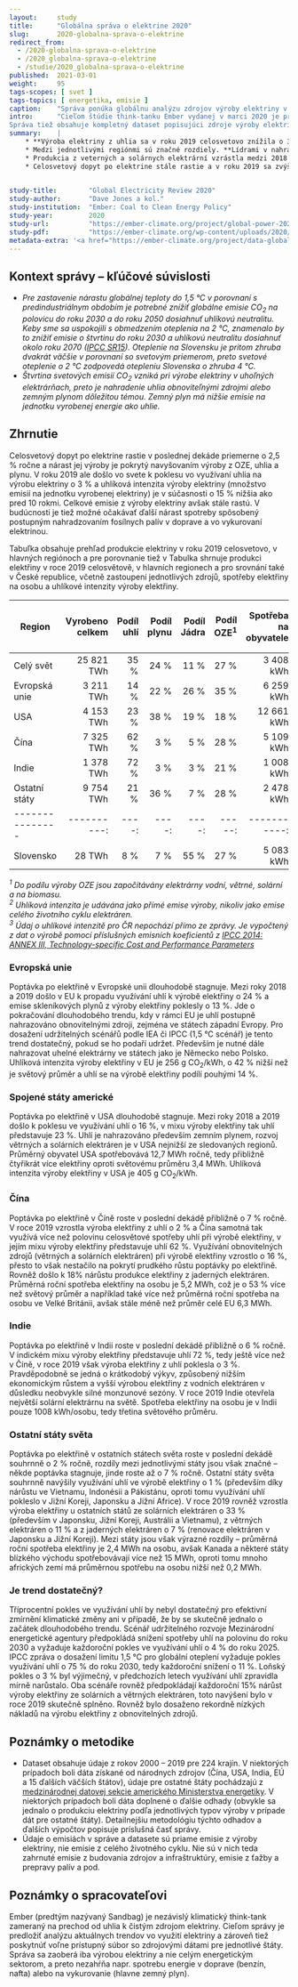 ```yaml
---
layout:     study
title:      "Globálna správa o elektrine 2020"
slug:       2020-globalna-sprava-o-elektrine
redirect_from:
  - /2020-globalna-sprava-o-elektrine
  - /2020_globalna-sprava-o-elektrine
  - /studie/2020_globalna-sprava-o-elektrine
published:  2021-03-01
weight:     95
tags-scopes: [ svet ]
tags-topics: [ energetika, emisie ]
caption:    "Správa ponúka globálnu analýzu zdrojov výroby elektriny v roku 2019 a zmien vo výrobe v porovnaní s predošlými rokmi."
intro:      "Cieľom štúdie think-tanku Ember vydanej v marci 2020 je predložit analýzu svetových trendov vo výrobe a spotrebe elektriny v rokoch 2000 – 2019 a podrobnejšie diskutovať zdroje výroby elektriny v roku 2019. Zaoberá sa iba výrobou elektriny a nie celým energetickým sektorom, a preto nezahŕna napr. spotrebu energie v doprave (benzín, nafta) či energiu na vykurovanie (najmä zemný plyn).
Správa tiež obsahuje kompletný dataset popisujúci zdroje výroby elektriny pre všetky štáty sveta za posledných 20 rokov."
summary:    |
    * **Výroba elektriny z uhlia sa v roku 2019 celosvetovo znížila o 3 % v porovnaní s rokom 2018.** V dôsledku toho došlo k poklesu celkových emisií z výroby elektriny o 2 %, **jedná sa skôr ale o jednorazový pokles než o začiatok sľubného dlhodobého trendu**. Dáta z predošlých rokov naznačujú, že miera využitia uhlia na výrobu elektriny skôr rástla a situácia v roku 2019 bola zrejme ovplyvnená nižším rastom HDP a počasím. Aj keby sa nám ale trojpercentný pokles podarilo udržať, stále nie je dostačujúci pre efektívne zmiernenie klimatickej zmeny. Scenár udržateľného rozvoja podla Medzinárodnej energetickej agentúry (IEA) vyžaduje každoročné zníženie o 4 %, scenár 1,5 °C podľa IPCC dokonca o 11 %.
    * Medzi jednotlivými regiónmi sú značné rozdiely. **Lídrami v nahrádzaní uhlia inými zdrojmi sú Európska únia a USA, kde od roku 2007 využitie uhlia na výrobu elektriny kleslo na polovicu.** V EÚ bolo uhlie nahradené obnoviteľnými zdrojmi (veternými a solárnymi elektrárňami), v USA prevažne zemným plynom.
    * Produkcia z veterných a solárnych elektrární vzrástla medzi 2018 – 2019 o 15 %, kedy tieto zdroje vyrobili 8 % celosvetovej elektriny.
    * Celosvetový dopyt po elektrine stále rastie a v roku 2019 sa zvýšil o 1,4 %, čo bol najnižší nárast od roku 2009. Príčinou toho bola nižšia ekonomická produkcia a miernejšia zima predovšetkým v USA a EÚ. Naopak, v Číne vzrástol dopyt po elektrine o 5 %.

    
study-title:        "Global Electricity Review 2020"
study-author:       "Dave Jones a kol."
study-institution:  "Ember: Coal to Clean Energy Policy"
study-year:         2020
study-url:          "https://ember-climate.org/project/global-power-2020/"
study-pdf:          "https://ember-climate.org/wp-content/uploads/2020/03/Ember-2020GlobalElectricityReview-Web.pdf"
metadata-extra: '<a href="https://ember-climate.org/project/data-global-electricity-review/" id="study-link-3" class="btn btn-secondary">Podkladové dáta štúdie</a>'
---
```


## Kontext správy – kľúčové súvislosti

* *Pre zastavenie nárastu globálnej teploty do 1,5 °C v porovnaní s predindustriálnym obdobím je potrebné znížiť globálne emisie CO<sub>2</sub> na polovicu do roku 2030 a do roku 2050 dosiahnuť uhlíkovú neutralitu. Keby sme sa uspokojili s obmedzením oteplenia na 2 °C, znamenalo by to znížiť emisie o štvrtinu do roku 2030 a uhlíkovú neutralitu dosiahnuť okolo roku 2070 ([IPCC SR15](https://www.ipcc.ch/sr15/chapter/chapter-2/)). Oteplenie na Slovensku je pritom zhruba dvakrát väčšie v porovnaní so svetovým priemerom, preto svetové oteplenie o 2 °C zodpovedá otepleniu Slovenska o zhruba 4 °C.*
* *Štvrtina svetových emisií CO<sub>2</sub> vzniká pri výrobe elektriny v uhoľných elektrárňach, preto je nahradenie uhlia obnoviteľnými zdrojmi alebo zemným plynom dôležitou témou. Zemný plyn má nižšie emisie na jednotku vyrobenej energie ako uhlie.*

## Zhrnutie

Celosvetový dopyt po elektrine rastie v poslednej dekáde priemerne o 2,5 % ročne a nárast jej výroby je pokrytý navyšovaním výroby z OZE, uhlia a plynu. V roku 2019 ale došlo vo svete k poklesu vo využívaní uhlia na výrobu elektriny o 3 % a uhlíková intenzita výroby elektriny (množstvo emisií na jednotku vyrobenej elektriny) je v súčasnosti o 15 % nižšia ako pred 10 rokmi. Celkové emisie z výroby elektriny avšak stále rastú. V budúcnosti je tiež možné očakávať ďalší nárast spotreby spôsobený postupným nahradzovaním fosílnych palív v doprave a vo vykurovaní elektrinou.

Tabuľka obsahuje prehľad produkcie elektriny v roku 2019 celosvetovo, v hlavných regiónoch a pre porovnanie tiež v 
Tabulka shrnuje produkci elektřiny v roce 2019 celosvětově, v hlavních regionech a pro srovnání také v České republice, včetně zastoupení jednotlivých zdrojů, spotřeby elektřiny na osobu a uhlíkové intenzity výroby elektřiny.

<div class="table table-striped table-hover" markdown="1">

| Region          | Vyrobeno <br/>celkem | Podíl<br/>uhlí | Podíl<br/>plynu | Podíl<br/>Jádra| Podíl<br/>OZE<sup>1</sup> |Spotřeba<br/>na obyvatele | Uhlíková intenzita<sup>2</sup><br/>[g CO<sub>2</sub> / kWh] |
| --------------- | ----------:| ----:| ----:| ----:|-----:|-----------:| ---:|
| Celý svět       | 25 821 TWh | 35 % | 24 % | 11 % | 27 % | 3 408 kWh  | 442 |
| Evropská unie   | 3 211 TWh  | 14 % | 22 % | 26 % | 35 % | 6 259 kWh  | 256 |
| USA             | 4 153 TWh  | 23 % | 38 % | 19 % | 18 % | 12 661 kWh | 406 |
| Čína            | 7 325 TWh  | 62 % |  3 % | 5 %  | 28 % | 5 109 kWh  | 576 |
| Indie           | 1 378 TWh  | 72 % |  3 % | 3 %  | 21 % | 1 008 kWh  | 651 |
| Ostatní státy   | 9 754 TWh  | 21 % | 36 % | 7 %  | 28 % | 2 478 kWh  | 388 |
| --------------- | ----------:| ----:| ----:| ----:|-----:|-----------:| ---:|
| Slovensko       | 28 TWh     | 8 %  |  7 % | 55 % | 27 % | 5 083 kWh  | 411<sup>3</sup> |

</div>

*<sup>1</sup> Do podílu výroby OZE jsou započítávány elektrárny vodní, větrné, solární a na biomasu.*  
*<sup>2</sup> Uhlíková intenzita je udávána jako přímé emise výroby, nikoliv jako emise celého životního cyklu elektráren.*  
*<sup>3</sup> Údaj o uhlíkové intenzitě pro ČR nepochází přímo ze zprávy. Je vypočtený z dat o výrobě pomocí příslušných emisních koeficientů z [IPCC 2014: ANNEX III, Technology-specific Cost and Performance Parameters](https://www.ipcc.ch/site/assets/uploads/2018/02/ipcc_wg3_ar5_annex-iii.pdf)*

### Evropská unie

Poptávka po elektřině v Evropské unii dlouhodobě stagnuje. Mezi roky 2018 a 2019 došlo v EU k propadu využívání uhlí k výrobě elektřiny o 24 % a emise skleníkových plynů z výroby elektřiny poklesly o 13 %. Jde o pokračování dlouhodobého trendu, kdy v rámci EU je uhlí postupně nahrazováno obnovitelnými zdroji, zejména ve státech západní Evropy. Pro dosažení udržitelných scénářů podle IEA či IPCC (1,5 °C scénář) je tento trend dostatečný, pokud se ho podaří udržet. Především je nutné dále nahrazovat uhelné elektrárny ve státech jako je Německo nebo Polsko. Uhlíková intenzita výroby elektřiny v EU je 256 g CO<sub>2</sub>/kWh, o 42 % nižší než je světový průměr a uhlí se na výrobě elektřiny podílí pouhými 14 %.

### Spojené státy americké

Poptávka po elektřině v USA dlouhodobě stagnuje. Mezi roky 2018 a 2019 došlo k poklesu ve využívání uhlí o 16 %, v mixu výroby elektřiny tak uhlí představuje 23 %. Uhlí je nahrazováno především zemním plynem, rozvoj větrných a solárních elektráren je v USA nejnižší ze sledovaných regionů. Průměrný obyvatel USA spotřebovává 12,7 MWh ročně, tedy přibližně čtyřikrát více elektřiny oproti světovému průměru 3,4 MWh. Uhlíková intenzita výroby elektřiny v USA je 405 g CO<sub>2</sub>/kWh.

### Čína

Poptávka po elektřině v Číně roste v poslední dekádě přibližně o 7 % ročně. V roce 2019 vzrostla výroba elektřiny z uhlí o 2 % a Čína samotná tak využívá více než polovinu celosvětové spotřeby uhlí při výrobě elektřiny, v jejím mixu výroby elektřiny představuje uhlí 62 %. Využívání obnovitelných zdrojů (větrných a solárních elektráren) při výrobě elektřiny vzrostlo o 16 %, přesto to však nestačilo na pokrytí prudkého růstu poptávky po elektřině. Rovněž došlo k 18% nárůstu produkce elektřiny z jaderných elektráren. Průměrná roční spotřeba elektřiny na osobu je 5,2 MWh, což je o 53 % více než světový průměr a například také více než průměrná roční spotřeba na osobu ve Velké Británii, avšak stále méně než průměr celé EU 6,3 MWh.

### Indie

Poptávka po elektřině v Indii roste v poslední dekádě přibližně o 6 % ročně. V indickém mixu výroby elektřiny představuje uhlí 72 %, tedy ještě více než v Číně, v roce 2019 však výroba elektřiny z uhlí poklesla o 3 %. Pravděpodobně se jedná o krátkodobý výkyv, způsobený nižším ekonomickým růstem a vyšší výrobou elektřiny z vodních elektráren v důsledku neobvykle silné monzunové sezóny. V roce 2019 Indie otevřela největší solární elektrárnu na světě. Spotřeba elektřiny na osobu je v Indii pouze 1008 kWh/osobu, tedy třetina světového průměru.

### Ostatní státy světa

Poptávka po elektřině v ostatních státech světa roste v poslední dekádě souhrnně o 2 % ročně, rozdíly mezi jednotlivými státy jsou však značné – někde poptávka stagnuje, jinde roste až o 7 % ročně. Ostatní státy světa souhrnně navýšily využívání uhlí ve výrobě elektřiny o 1 % (především díky nárůstu ve Vietnamu, Indonésii a Pákistánu, oproti tomu využívání uhlí pokleslo v Jižní Koreji, Japonsku a Jižní Africe). V roce 2019 rovněž vzrostla výroba elektřiny u ostatních států ze solárních elektráren o 33 % (především v Japonsku, Jižní Koreji, Austrálii a Vietnamu), z větrných elektráren o 11 % a z jaderných elektráren o 7 % (renovace elektráren v Japonsku a Jižní Koreji). Mezi státy jsou však výrazné rozdíly – průměrná roční spotřeba elektřiny je 2,4 MWh na osobu, avšak Kanada a některé státy blízkého východu spotřebovávají více než 15 MWh, oproti tomu mnoho afrických zemí má průměrnou spotřebu na osobu nižší než 0,2 MWh.

### Je trend dostatečný?

Tříprocentní pokles ve využívání uhlí by nebyl dostatečný pro efektivní zmírnění klimatické změny ani v případě, že by se skutečně jednalo o začátek dlouhodobého trendu. Scénář udržitelného rozvoje Mezinárodní energetické agentury předpokládá snížení spotřeby uhlí na polovinu do roku 2030 a vyžaduje každoroční pokles ve využívání uhlí o 4 % do roku 2025. IPCC zpráva o dosažení limitu 1,5 °C pro globální oteplení vyžaduje pokles využívání uhlí o 75 % do roku 2030, tedy každoroční snížení o 11 %. Loňský pokles o 3 % byl výjimečný, v předchozích letech využívání uhlí zpravidla mírně narůstalo. Oba scénáře rovněž předpokládají každoroční 15% nárůst výroby elektřiny ze solárních a větrných elektráren, toto navýšení bylo v roce 2019 skutečně splněno. Rovněž bylo dosaženo rekordně nízkých nákladů na výrobu elektřiny z obnovitelných zdrojů.

## Poznámky o metodike

* Dataset obsahuje údaje z rokov 2000 – 2019 pre 224 krajín. V niektorých prípadoch boli dáta získané od národnych zdrojov (Čína, USA, India, EÚ a 15 ďalších väčších štátov), údaje pre ostatné štáty pochádzajú z [medzinárodnej datovej sekcie amerického Ministerstva energetiky](https://www.eia.gov/international/data/world). V niektorých prípadoch boli dáta doplnené o ďalšie odhady (obvykle sa jednalo o produkciu elektriny podľa jednotlivých typov výroby v prípade dát pre ostatné štáty). Detailnejšiu metodológiu týchto odhadov a ďalších výpočtov popisuje príslušná časť správy.
* Údaje o emisiách v správe a datasete sú priame emisie z výroby elektriny, nie emisie z celého životného cyklu. Nie sú v nich teda zahrnuté emisie z budovania zdrojov a infraštruktúry, emisie z ťažby a prepravy palív a pod.

## Poznámky o spracovateľovi

Ember (predtým nazývaný Sandbag) je nezávislý klimatický think-tank zameraný na prechod od uhlia k čistým zdrojom elektriny. Cieľom správy je predložiť analýzu aktuálnych trendov vo využití elektriny a zároveň tiež poskytnúť voľne prístupný súbor so zdrojovými dátami pre jednotlivé štáty. Správa sa zaoberá iba výrobou elektriny a nie celým energetickým sektorom, a preto nezahŕňa napr. spotrebu energie v doprave (benzín, nafta) alebo na vykurovanie (hlavne zemný plyn).
